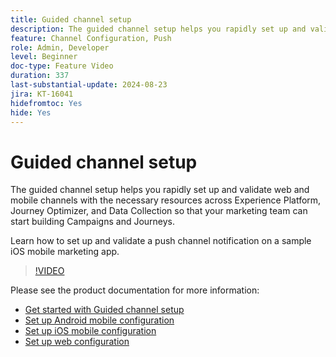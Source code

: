 ```yaml
---
title: Guided channel setup
description: The guided channel setup helps you rapidly set up and validate web and mobile channels with the necessary resources across Experience Platform, Journey Optimizer, and Data Collection so that your marketing team can start building Campaigns and Journeys. Learn how to set up and validate a push channel notification on a sample iOS mobile marketing app.
feature: Channel Configuration, Push
role: Admin, Developer
level: Beginner
doc-type: Feature Video
duration: 337
last-substantial-update: 2024-08-23
jira: KT-16041
hidefromtoc: Yes
hide: Yes
---
```


# Guided channel setup

The guided channel setup helps you rapidly set up and validate web and mobile channels with the necessary resources across Experience Platform, Journey Optimizer, and Data Collection so that your marketing team can start building Campaigns and Journeys.

Learn how to set up and validate a push channel notification on a sample iOS mobile marketing app.

>[!VIDEO](https://video.tv.adobe.com/v/3433053/?learn=on)

Please see the product documentation for more information:

* [Get started with Guided channel setup](https://experienceleague.adobe.com/en/docs/journey-optimizer/using/configuration/guided-setup/set-mobile-config)
* [Set up Android mobile configuration](https://experienceleague.adobe.com/en/docs/journey-optimizer/using/configuration/guided-setup/set-mobile-android)
* [Set up iOS mobile configuration](https://experienceleague.adobe.com/en/docs/journey-optimizer/using/configuration/guided-setup/set-mobile-ios)
* [Set up web configuration](https://experienceleague.adobe.com/en/docs/journey-optimizer/using/configuration/guided-setup/set-mobile-web)
